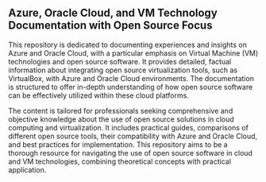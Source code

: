 ## Azure, Oracle Cloud, and VM Technology Documentation with Open Source Focus


This repository is dedicated to documenting experiences and insights on Azure and Oracle Cloud, with a particular emphasis on Virtual Machine (VM) technologies and open source software. It provides detailed, factual information about integrating open source virtualization tools, such as VirtualBox, with Azure and Oracle Cloud environments. The documentation is structured to offer in-depth understanding of how open source software can be effectively utilized within these cloud platforms.

The content is tailored for professionals seeking comprehensive and objective knowledge about the use of open source solutions in cloud computing and virtualization. It includes practical guides, comparisons of different open source tools, their compatibility with Azure and Oracle Cloud, and best practices for implementation. This repository aims to be a thorough resource for navigating the use of open source software in cloud and VM technologies, combining theoretical concepts with practical application.

